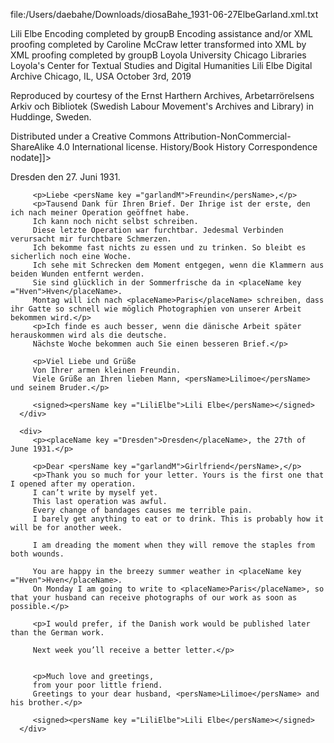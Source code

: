 file:/Users/daebahe/Downloads/diosaBahe_1931-06-27ElbeGarland.xml.txt
<?xml version="1.0" encoding="UTF-8"?>
<?xml-model href="../LEDA_ODD.rng" ="application/xml" schematypens="http://relaxng.org/ns/structure/1.0"?>
<TEI xmlns="http://www.tei-c.org/ns/1.0" rendition="lilielbe.org/context/Letters/0000-00-00ThomsenTHoyer.html" xml:base="https://gitlab.com/ctsdh/lili-elbe-code/blob/master/XSLT_sandbox/readingViews/input/letters/0000-00-00ThomsenTHoyer.xml">
   <teiHeader>
      <fileDesc>
         <titleStmt>
            <title>
               <date>(undated)</date> Letter to <persName key="hoyerNiels">Niels Hoyer</persName>
            </title>
            <author>
               <persName key="liliElbe" role="AUT">Lili Elbe</persName>
            </author>
            <respStmt>
               <resp>Encoding completed by</resp>
               <persName ref="gB">groupB</persName>
            </respStmt>
            <respStmt>
               <resp>Encoding assistance and/or XML proofing completed by</resp>
               <persName ref="cMccraw">Caroline McCraw</persName>
               </respStmt>
            <respStmt>
               <resp>letter transformed into XML
                  <date><October 3rd, 2019></date> by</resp>
            </respStmt>
            <respStmt>
               <resp>XML proofing completed by</resp>
               <persName ref="gB">groupB</persName>
               </respStmt>            
            <sponsor>Loyola University Chicago Libraries</sponsor>
            <sponsor>Loyola's Center for Textual Studies and Digital Humanities</sponsor>
         </titleStmt>
         <publicationStmt>
            <authority>Lili Elbe Digital Archive</authority>
            <pubPlace>Chicago, IL, USA</pubPlace>
            <date>October 3rd, 2019</date>
            <availability>
               <p>Reproduced by courtesy of the <orgName select="source">Ernst Harthern Archives, Arbetarrörelsens Arkiv och Bibliotek (Swedish Labour Movement's Archives and Library)</orgName> in <placeName>Huddinge, Sweden</placeName>.</p>
               <licence>Distributed under a Creative Commons
                  Attribution-NonCommercial-ShareAlike 4.0 International license.</licence>
            </availability>
         </publicationStmt>
         <sourceDesc source="Manuscript" xml:lang="dan">
         </sourceDesc>         
      </fileDesc>
      <encodingDesc>
         <classDecl>
            <taxonomy source="https://github.com/cmccraw/LiliElbe_EngagedLearners/raw/master/Exercises/Intro_to_XML_F19/Group_B/GroupB_Final_1931-06-27ElbeGarland.xml">
               <category source="collex" xml:id="discipline">
                  <catDesc>History/Book History</catDesc>
               </category>
               <category source="collex" xml:id="genre"> <!--what is "collex referring to?--> 
                  <catDesc>Correspondence</catDesc>
               </category>               
               <category source="collex" xml:id="text">
               </category>
               <category source="dc" xml:id="date">
                  <catDesc> <!-- I'm honestly not entirely sure if I'n supposed to keep anything from lines 45-65?-->
                     <![CDATA[<dc:date>nodate</dc:date>]]>
                  </catDesc> 
               </category>
            </taxonomy>
         </classDecl>
         <editorialDecl>
         </editorialDecl>
      </encodingDesc>      
   </teiHeader>
<text>
   <body>
      <div>
         <p><placeName key ="Dresden">Dresden</placeName> den 27. Juni 1931.</p>
         
         <p>Liebe <persName key ="garlandM">Freundin</persName>,</p> 
         <p>Tausend Dank für Ihren Brief. Der Ihrige ist der erste, den ich nach meiner Operation geöffnet habe. 
         Ich kann noch nicht selbst schreiben.
         Diese letzte Operation war furchtbar. Jedesmal Verbinden verursacht mir furchtbare Schmerzen. 
         Ich bekomme fast nichts zu essen und zu trinken. So bleibt es sicherlich noch eine Woche. 
         Ich sehe mit Schrecken dem Moment entgegen, wenn die Klammern aus beiden Wunden entfernt werden. 
         Sie sind glücklich in der Sommerfrische da in <placeName key ="Hven">Hven</placeName>.
         Montag will ich nach <placeName>Paris</placeName> schreiben, dass ihr Gatte so schnell wie möglich Photographien von unserer Arbeit bekommen wird.</p> 
         <p>Ich finde es auch besser, wenn die dänische Arbeit später herauskommen wird als die deutsche. 
         Nächste Woche bekommen auch Sie einen besseren Brief.</p>
         
         <p>Viel Liebe und Grüße
         Von Ihrer armen kleinen Freundin. 
         Viele Grüße an Ihren lieben Mann, <persName>Lilimoe</persName> und seinem Bruder.</p> 
         
         <signed><persName key ="LiliElbe">Lili Elbe</persName></signed>
      </div>
      
      <div>
         <p><placeName key ="Dresden">Dresden</placeName>, the 27th of June 1931.</p>
         
         <p>Dear <persName key ="garlandM">Girlfriend</persName>,</p> 
         <p>Thank you so much for your letter. Yours is the first one that I opened after my operation. 
         I can’t write by myself yet. 
         This last operation was awful. 
         Every change of bandages causes me terrible pain. 
         I barely get anything to eat or to drink. This is probably how it will be for another week.
         
         I am dreading the moment when they will remove the staples from both wounds. 
         
         You are happy in the breezy summer weather in <placeName key ="Hven">Hven</placeName>.
         On Monday I am going to write to <placeName>Paris</placeName>, so that your husband can receive photographs of our work as soon as possible.</p> 
        
         <p>I would prefer, if the Danish work would be published later than the German work. 
         
         Next week you’ll receive a better letter.</p> 
         
         
         <p>Much love and greetings, 
         from your poor little friend. 
         Greetings to your dear husband, <persName>Lilimoe</persName> and his brother.</p>
         
         <signed><persName key ="LiliElbe">Lili Elbe</persName></signed>
      </div>
   </body>
</text>
